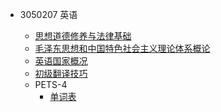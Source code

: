 - 3050207 英语

  - [思想道德修养与法律基础](03706.md)
  - [毛泽东思想和中国特色社会主义理论体系概论](12656.md)
  - [英语国家概况](00522.md)
  - [初级翻译技巧](06009.md)
  - PETS-4
    - [单词表](vocabulary.md)